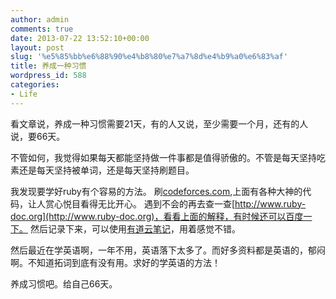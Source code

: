 ```yaml
---
author: admin
comments: true
date: 2013-07-22 13:52:10+00:00
layout: post
slug: '%e5%85%bb%e6%88%90%e4%b8%80%e7%a7%8d%e4%b9%a0%e6%83%af'
title: 养成一种习惯
wordpress_id: 588
categories:
- Life
---
```


看文章说，养成一种习惯需要21天，有的人又说，至少需要一个月，还有的人说，要66天。

不管如何，我觉得如果每天都能坚持做一件事都是值得骄傲的。不管是每天坚持吃素还是每天坚持被单词，还是每天坚持刷题目。

我发现要学好ruby有个容易的方法。
刷[codeforces.com](http://codeforces.com),上面有各种大神的代码，让人赏心悦目看得无比开心。
遇到不会的再去查一查[http://www.ruby-doc.org](http://www.ruby-doc.org)，看看上面的解释，有时候还可以百度一下。
然后记录下来，可以使用[有道云笔记](http://note.youdao.com)，用着感觉不错。

然后最近在学英语啊，一年不用，英语落下太多了。而好多资料都是英语的，郁闷啊。不知道拓词到底有没有用。求好的学英语的方法！


养成习惯吧。给自己66天。
